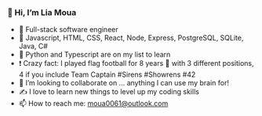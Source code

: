 ### 👋 Hi, I’m Lia Moua
- 👀 Full-stack software engineer
- 🌱 Javascript, HTML, CSS, React, Node, Express, PostgreSQL, SQLite, Java, C#
- 🎯 Python and Typescript are on my list to learn
- ❗ Crazy fact: I played flag football for 8 years 🏈 with 3 different positions, 4 if you include Team Captain #Sirens #Showrens #42
- 💞️ I’m looking to collaborate on ... anything I can use my brain for!
- ✍️ I love to learn new things to level up my coding skills
- 📫 How to reach me: moua0061@outlook.com

<!---
moua0061/moua0061 is a ✨ special ✨ repository because its `README.md` (this file) appears on your GitHub profile.
You can click the Preview link to take a look at your changes.
--->
